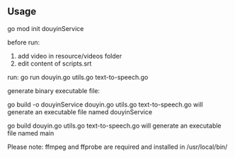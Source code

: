 ## Usage
go mod init douyinService 

before run:
1. add video in resource/videos folder
2. edit content of scripts.srt

run:
go run douyin.go utils.go text-to-speech.go


generate binary executable file:

go build -o douyinService douyin.go utils.go text-to-speech.go
will generate an executable file named douyinService

go build douyin.go utils.go text-to-speech.go
will generate an executable file named main


Please note: 
ffmpeg and ffprobe are required and installed in /usr/local/bin/